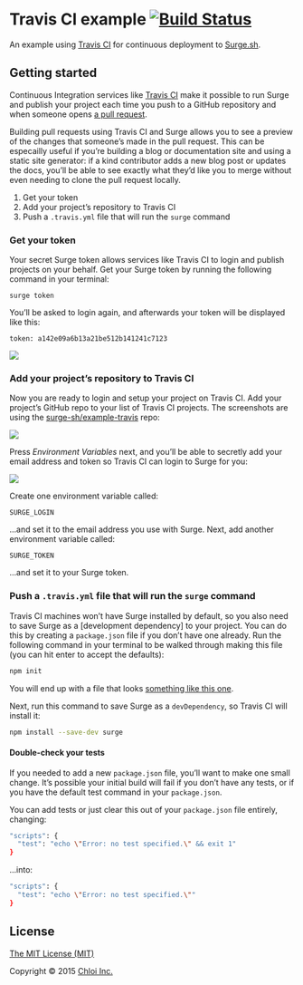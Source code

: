 # Travis CI example [![Build Status](https://travis-ci.org/surge-sh/example-travisci.svg?branch=master)](https://travis-ci.org/surge-sh/example-travisci)

An example using [Travis CI](https://travis-ci.org) for continuous deployment to [Surge.sh](https://surge.sh).

## Getting started

Continuous Integration services like [Travis CI](https://travis-ci.org/) make it possible to run Surge and publish your project each time you push to a GitHub repository and when someone opens [a pull request](https://help.github.com/articles/using-pull-requests/).

Building pull requests using Travis CI and Surge allows you to see a preview of the changes that someone’s made in the pull request. This can be especailly useful if you’re building a blog or documentation site and using a static site generator: if a kind contributor adds a new blog post or updates the docs, you’ll be able to see exactly what they’d like you to merge without even needing to clone the pull request locally.

<!-- Originally, I was just going to send them over to the other example repo,
     but why not re-use some of it? It’s possible someone might want this feature
     but won’t actually be publishing `master` to Surge. -->

1. Get your token
2. Add your project’s repository to Travis CI
3. Push a `.travis.yml` file that will run the `surge` command

### Get your token

Your secret Surge token allows services like Travis CI to login and publish projects on your behalf. Get your Surge token by running the following command in your terminal:

```
surge token
```

You’ll be asked to login again, and afterwards your token will be displayed like this:

```
token: a142e09a6b13a21be512b141241c7123
```

![](https://surge.sh/images/help/integrating-with-travis-ci.gif)

### Add your project’s repository to Travis CI

Now you are ready to login and setup your project on Travis CI. Add your project’s GitHub repo to your list of Travis CI projects. The screenshots are using the [surge-sh/example-travis](https://github.com/surge-sh/example-travis) repo:

![](https://surge.sh/images/help/integrating-with-travis-ci-2.png)

Press _Environment Variables_ next, and you’ll be able to secretly add your email address and token so Travis CI can login to Surge for you:

![](https://surge.sh/images/help/integrating-with-travis-ci-3.png)

Create one environment variable called:

```
SURGE_LOGIN
```

…and set it to the email address you use with Surge. Next, add another environment variable called:

```
SURGE_TOKEN
```

…and set it to your Surge token.

### Push a `.travis.yml` file that will run the `surge` command

Travis CI machines won’t have Surge installed by default, so you also need to save Surge as a [development dependency] to your project. You can do this by creating a `package.json` file if you don’t have one already. Run the following command in your terminal to be walked through making this file (you can hit enter to accept the defaults):

```sh
npm init
```

You will end up with a file that looks [something like this one](https://github.com/surge-sh/example-travisci/blob/master/package.json).

Next, run this command to save Surge as a `devDependency`, so Travis CI will install it:

```sh
npm install --save-dev surge
```

#### Double-check your tests

If you needed to add a new `package.json` file, you’ll want to make one small change. It’s possible your initial build will fail if you don’t have any tests, or if you have the default test command in your `package.json`.

You can add tests or just clear this out of your `package.json` file entirely, changing:

```sh
"scripts": {
  "test": "echo \"Error: no test specified.\" && exit 1"
}
```

…into:

```sh
"scripts": {
  "test": "echo \"Error: no test specified.\""
}
```

<!--

Commit this change, and push it to your repo. Now, even if you don’t have tests, Travis CI will be able to move onto the deployment command.

The last step is to add a `.travis.yml` file to your project. Travis CI uses this

> file in the root of your repository to learn about your project and how you want your builds to be executed. `.travis.yml` can be very minimalistic or have a lot of customization in it.
> <footer>Travis CI <cite>[.travis.yml file: what it is and how it is used](http://docs.travis-ci.com/user/build-configuration/#.travis.yml-file%3A-what-it-is-and-how-it-is-used)</cite></footer>

Your `.travis.yml` file should look like this:

```yml
language: node_js
node_js:
  - "0.12"
after_success:
  - surge --project ./path/to/your-project --domain your-project.surge.sh
```

After you push you successfully push to your repository, Travis CI will run `surge`. Replace `./path/to/your-project` with the path to the source files in your repository, and `your-project.surge.sh` with the domain you’d like to publish to.

There are more examples of what you can do with a `.travis.yml` file [directly from Travis CI](http://docs.travis-ci.com/user/languages/javascript-with-nodejs/).

-->

## License

[The MIT License (MIT)](LICENSE.md)

Copyright © 2015 [Chloi Inc.](http://chloi.io)

